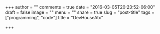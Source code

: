 +++
author = ""
comments = true
date = "2016-03-05T20:23:52-06:00"
draft = false
image = ""
menu = ""
share = true
slug = "post-title"
tags = ["programming", "code"]
title = "DevHouseAtx"

+++
